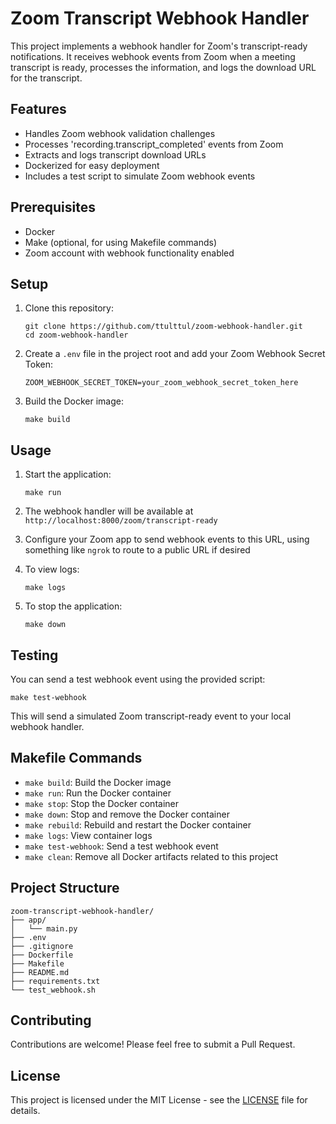 # Zoom Transcript Webhook Handler

This project implements a webhook handler for Zoom's transcript-ready
notifications. It receives webhook events from Zoom when a meeting transcript
is ready, processes the information, and logs the download URL for the
transcript.

## Features

- Handles Zoom webhook validation challenges
- Processes 'recording.transcript_completed' events from Zoom
- Extracts and logs transcript download URLs
- Dockerized for easy deployment
- Includes a test script to simulate Zoom webhook events

## Prerequisites

- Docker
- Make (optional, for using Makefile commands)
- Zoom account with webhook functionality enabled

## Setup

1. Clone this repository:
   ```
   git clone https://github.com/ttulttul/zoom-webhook-handler.git
   cd zoom-webhook-handler
   ```

2. Create a `.env` file in the project root and add your Zoom Webhook Secret Token:
   ```
   ZOOM_WEBHOOK_SECRET_TOKEN=your_zoom_webhook_secret_token_here
   ```

3. Build the Docker image:
   ```
   make build
   ```

## Usage

1. Start the application:
   ```
   make run
   ```

2. The webhook handler will be available at `http://localhost:8000/zoom/transcript-ready`

3. Configure your Zoom app to send webhook events to this URL, using something like `ngrok` to route to a public URL if desired

4. To view logs:
   ```
   make logs
   ```

5. To stop the application:
   ```
   make down
   ```

## Testing

You can send a test webhook event using the provided script:

```
make test-webhook
```

This will send a simulated Zoom transcript-ready event to your local webhook handler.

## Makefile Commands

- `make build`: Build the Docker image
- `make run`: Run the Docker container
- `make stop`: Stop the Docker container
- `make down`: Stop and remove the Docker container
- `make rebuild`: Rebuild and restart the Docker container
- `make logs`: View container logs
- `make test-webhook`: Send a test webhook event
- `make clean`: Remove all Docker artifacts related to this project

## Project Structure

```
zoom-transcript-webhook-handler/
├── app/
│   └── main.py
├── .env
├── .gitignore
├── Dockerfile
├── Makefile
├── README.md
├── requirements.txt
└── test_webhook.sh
```

## Contributing

Contributions are welcome! Please feel free to submit a Pull Request.

## License

This project is licensed under the MIT License - see the [LICENSE](LICENSE) file for details.
